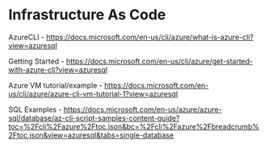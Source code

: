 # Infrastructure As Code

AzureCLI - https://docs.microsoft.com/en-us/cli/azure/what-is-azure-cli?view=azuresql

Getting Started - https://docs.microsoft.com/en-us/cli/azure/get-started-with-azure-cli?view=azuresql

Azure VM tutorial/example - https://docs.microsoft.com/en-us/cli/azure/azure-cli-vm-tutorial-1?view=azuresql

SQL Examples - https://docs.microsoft.com/en-us/azure/azure-sql/database/az-cli-script-samples-content-guide?toc=%2Fcli%2Fazure%2Ftoc.json&bc=%2Fcli%2Fazure%2Fbreadcrumb%2Ftoc.json&view=azuresql&tabs=single-database
